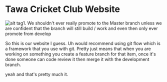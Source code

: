 Tawa Cricket Club Website
===============

![alt tag](http://geekergosum.files.wordpress.com/2013/10/ges-cricket.png?w=658&h=280&crop=1)1. We shouldn't ever really promote to the Master branch unless we are confident that the branch will still build / work and even then only ever promote from develop

So this is our website I guess.
Uh would recommend using git flow which is a framework that you use with git. Pretty just means that when you are working on something you create a feature branch for that item, once it's done someone can code review it then merge it with the development branch.

yeah and that's pretty much it.

